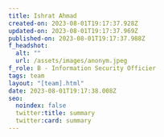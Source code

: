 ```yaml
---
title: Ishrat Ahmad
created-on: 2023-08-01T19:17:37.928Z
updated-on: 2023-08-01T19:17:37.969Z
published-on: 2023-08-01T19:17:37.988Z
f_headshot:
  alt: ""
  url: /assets/images/anonym.jpeg
f_role: B - Information Security Officier
tags: team
layout: "[team].html"
date: 2023-08-01T19:17:38.008Z
seo:
  noindex: false
  twitter:title: summary
  twitter:card: summary
---
```

